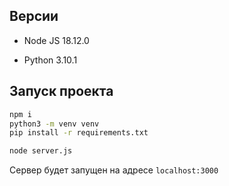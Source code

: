 ## Версии

- Node JS 18.12.0

- Python 3.10.1

## Запуск проекта

```sh
npm i
python3 -m venv venv
pip install -r requirements.txt

node server.js
```

Сервер будет запущен на адресе `localhost:3000`